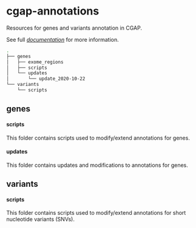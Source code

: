# cgap-annotations

Resources for genes and variants annotation in CGAP.

See full [*documentation*](https://cgap-annotations.readthedocs.io/en/latest/ "documentation") for more information.

```bash
.
├── genes
│   ├── exome_regions
│   ├── scripts
│   └── updates
│       └── update_2020-10-22
└── variants
    └── scripts
```

## genes

#### scripts

This folder contains scripts used to modify/extend annotations for genes.

#### updates

This folder contains updates and modifications to annotations for genes.

## variants

#### scripts

This folder contains scripts used to modify/extend annotations for short nucleotide variants (SNVs).
